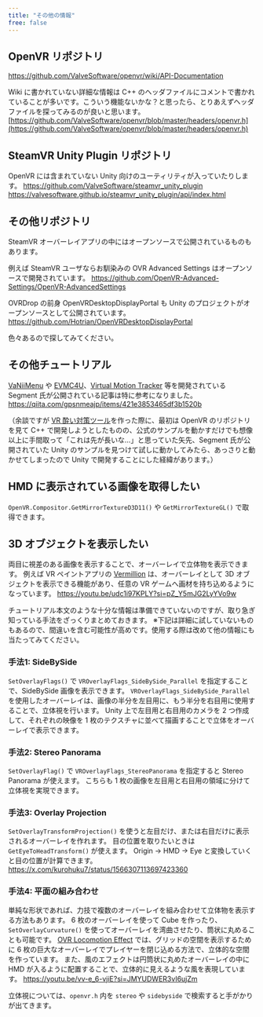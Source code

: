 ```yaml
---
title: "その他の情報"
free: false
---
```


## OpenVR リポジトリ
https://github.com/ValveSoftware/openvr/wiki/API-Documentation


Wiki に書かれていない詳細な情報は C++ のヘッダファイルにコメントで書かれていることが多いです。こういう機能ないかな？と思ったら、とりあえずヘッダファイルを探ってみるのが良いと思います。
[https://github.com/ValveSoftware/openvr/blob/master/headers/openvr.h](https://github.com/ValveSoftware/openvr/blob/master/headers/openvr.h)

## SteamVR Unity Plugin リポジトリ
OpenVR には含まれていない Unity 向けのユーティリティが入っていたりします。
https://github.com/ValveSoftware/steamvr_unity_plugin
https://valvesoftware.github.io/steamvr_unity_plugin/api/index.html

## その他リポジトリ
SteamVR オーバーレイアプリの中にはオープンソースで公開されているものもあります。

例えば SteamVR ユーザならお馴染みの OVR Advanced Settings はオープンソースで開発されています。
https://github.com/OpenVR-Advanced-Settings/OpenVR-AdvancedSettings

OVRDrop の前身 OpenVRDesktopDisplayPortal も Unity のプロジェクトがオープンソースとして公開されています。
https://github.com/Hotrian/OpenVRDesktopDisplayPortal

色々あるので探してみてください。

## その他チュートリアル
[VaNiiMenu](https://sabowl.sakura.ne.jp/gpsnmeajp/unity/vaniimenu/) や [EVMC4U](https://gpsnmeajp.github.io/EasyVirtualMotionCaptureForUnity-documents/)、[Virtual Motion Tracker](https://gpsnmeajp.github.io/VirtualMotionTrackerDocument/) 等を開発されている Segment 氏が公開されている記事は特に参考になりました。
https://qiita.com/gpsnmeajp/items/421e3853465df3b1520b

（余談ですが [VR 酔い対策ツール](https://store.steampowered.com/app/1393780/)を作った際に、最初は OpenVR のリポジトリを見て C++ で開発しようとしたものの、公式のサンプルを動かすだけでも想像以上に手間取って「これは先が長いな...」と思っていた矢先、Segment 氏が公開されていた Unity のサンプルを見つけて試しに動かしてみたら、あっさりと動かせてしまったので Unity で開発することにした経緯があります。）

## HMD に表示されている画像を取得したい
`OpenVR.Compositor.GetMirrorTextureD3D11()` や `GetMirrorTextureGL()` で取得できます。

## 3D オブジェクトを表示したい
両目に視差のある画像を表示することで、オーバーレイで立体物を表示できます。
例えば VR ペイントアプリの [Vermillion](https://store.steampowered.com/app/1608400/Vermillion__VR_Painting/) は、オーバーレイとして 3D オブジェクトを表示できる機能があり、任意の VR ゲームへ画材を持ち込めるようになっています。
https://youtu.be/udc1i97KPLY?si=pZ_Y5mJG2LyYVo9w

チュートリアル本文のような十分な情報は準備できていないのですが、取り急ぎ知っている手法をざっくりまとめておきます。
※下記は詳細に試していないものもあるので、間違いを含む可能性が高めです。使用する際は改めて他の情報にも当たってみてください。

### 手法1: SideBySide
`SetOverlayFlags()` で `VROverlayFlags_SideBySide_Parallel` を指定することで、SideBySide 画像を表示できます。
`VROverlayFlags_SideBySide_Parallel` を使用したオーバーレイは、画像の半分を左目用に、もう半分を右目用に使用することで、立体視を行います。
Unity 上で左目用と右目用のカメラを 2 つ作成して、それぞれの映像を 1 枚のテクスチャに並べて描画することで立体をオーバーレイで表示できます。

### 手法2: Stereo Panorama
`SetOverlayFlag()` で `VROverlayFlags_StereoPanorama` を指定すると Stereo Panorama が使えます。
こちらも 1 枚の画像を左目用と右目用の領域に分けて立体視を実現できます。

### 手法3: Overlay Projection
`SetOverlayTransformProjection()` を使うと左目だけ、または右目だけに表示されるオーバーレイを作れます。
目の位置を取りたいときは `GetEyeToHeadTransform()` が使えます。
Origin → HMD → Eye と変換していくと目の位置が計算できます。
https://x.com/kurohuku7/status/1566307113697423360

### 手法4: 平面の組み合わせ
単純な形状であれば、力技で複数のオーバーレイを組み合わせて立体物を表示する方法もあります。
6 枚のオーバーレイを使って Cube を作ったり、`SetOverlayCurvature()` を使ってオーバーレイを湾曲させたり、筒状に丸めることも可能です。
[OVR Locomotion Effect](https://store.steampowered.com/app/1393780/) では、グリッドの空間を表示するために 6 枚の巨大なオーバーレイでプレイヤーを閉じ込める方法で、立体的な空間を作っています。
また、風のエフェクトは円筒状に丸めたオーバーレイの中に HMD が入るように配置することで、立体的に見えるような風を表現しています。
https://youtu.be/vv-e_6-vjiE?si=JMYUDWER3vI6ujZm

立体視については、`openvr.h` 内を `stereo` や `sidebyside` で検索すると手がかりが出てきます。
